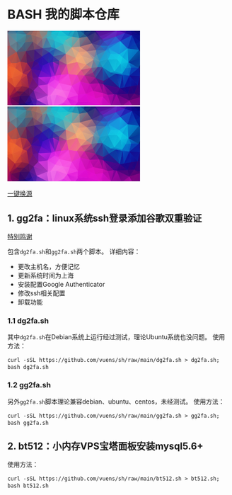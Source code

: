 # BASH 我的脚本仓库
<img src="bg-triangles.svg" alt="svg" width="300" >   <img src="bg-triangles.4gxfwd3v1880[1].webp" alt="webp" width="300" >


[一键换源](https://linuxmirrors.cn/use/)

## 1. gg2fa：linux系统ssh登录添加谷歌双重验证
[特别鸣谢](https://www.infvie.com/ops-notes/google-authenticator-sshd.html)

包含`dg2fa.sh`和`gg2fa.sh`两个脚本。
详细内容：
- 更改主机名，方便记忆
- 更新系统时间为上海
- 安装配置Google Authenticator
- 修改ssh相关配置
- 卸载功能

### 1.1 dg2fa.sh
其中`dg2fa.sh`在Debian系统上运行经过测试，理论Ubuntu系统也没问题。
使用方法：
```
curl -sSL https://github.com/vuens/sh/raw/main/dg2fa.sh > dg2fa.sh; bash dg2fa.sh
```
### 1.2 gg2fa.sh
另外`gg2fa.sh`脚本理论兼容debian、ubuntu、centos，未经测试。
使用方法：
```
curl -sSL https://github.com/vuens/sh/raw/main/gg2fa.sh > gg2fa.sh; bash gg2fa.sh
```
## 2. bt512：小内存VPS宝塔面板安装mysql5.6+
使用方法：
```
curl -sSL https://github.com/vuens/sh/raw/main/bt512.sh > bt512.sh; bash bt512.sh
```
